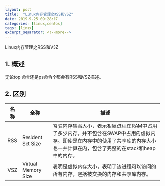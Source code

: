 ```yaml
---
layout: post
title:  "Linux内存管理之RSS和VSZ"
date: 2019-9-25 09:28:07
categories: [linux,centos]
tags: [linux]
excerpt_separator: <!--more-->
---
```

Linux内存管理之RSS和VSZ
<!--more-->

## 1. 概述

无论top 命令还是ps命令个都会有RSS和VSZ描述。 

## 2. 区别

| 名称 | 全称                | 描述 |
|------|---------------------|------|
| RSS  | Resident Set Size   |常驻内存集合大小，表示相应进程在RAM中占用了多少内存，并不包含在SWAP中占用的虚拟内存。即使是在内存中的使用了共享库的内存大小也一并计算在内，包含了完整的在stack和heap中的内存。|
| VSZ  | Virtual Memory Size |表明是虚拟内存大小，表明了该进程可以访问的所有内存，包括被交换的内存和共享库内存。|